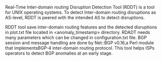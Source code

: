 Real-Time Inter-domain routing Disruption Detection Tool (RDDT) is a tool for UNIX
operating systems. To detect Inter-domain  routing disruptions as AS-level,
RDDT is peered with the intended AS to detect disruptions.

RDDT tool save inter-domain routing features and the detected disruptions in plot.txt
file located in <anomaly_timestamp> directory. RDADT needs many parameters
which can be changed in configuration.txt file. BGP session and message
handling are done by Net::BGP v0.16,a Perl module that implementsBGP-4
inter-domain routing protocol.
This tool helps ISPs operators to detect BGP anomalies at an early stage.
